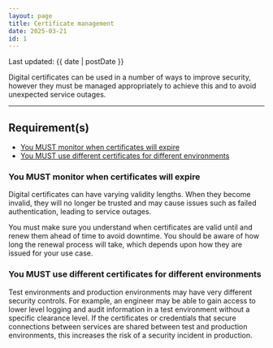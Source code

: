 ```yaml
---
layout: page
title: Certificate management
date: 2025-03-21
id: 1
---
```


<p class="govuk-body-s">
Last updated: {{ date | postDate }}
</p>

<p class="govuk-body-l">
Digital certificates can be used in a number of ways to improve security, however they must be managed appropriately to achieve this and to avoid unexpected service outages.
</p>

<hr class="govuk-section-break--l govuk-section-break--visible">

## Requirement(s)
- [You MUST monitor when certificates will expire](#you-must-monitor-when-certificates-will-expire)
- [You MUST use different certificates for different environments](#you-must-use-different-certificates-for-different-environments)

### You MUST monitor when certificates will expire

Digital certificates can have varying validity lengths. When they become invalid, they will no longer be trusted and may cause issues such as failed authentication, leading to service outages.

You must make sure you understand when certificates are valid until and renew them ahead of time to avoid downtime. You should be aware of how long the renewal process will take, which depends upon how they are issued for your use case.

### You MUST use different certificates for different environments

Test environments and production environments may have very different security controls. For example, an engineer may be able to gain access to lower level logging and audit information in a test environment without a specific clearance level. If the certificates or credentials that secure connections between services are shared between test and production environments, this increases the risk of a security incident in production.
